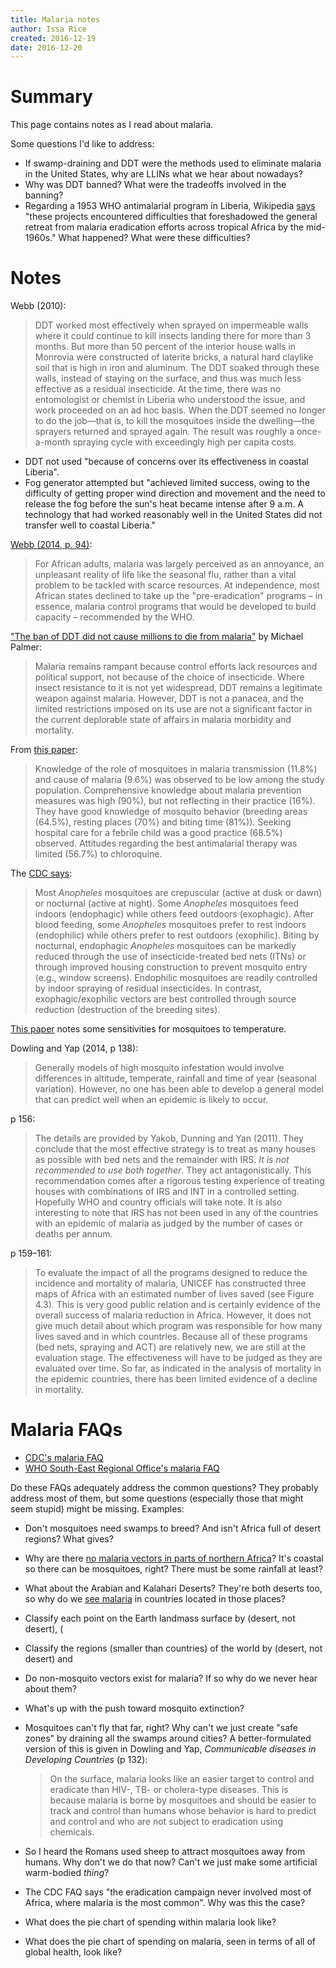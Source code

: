 ```yaml
---
title: Malaria notes
author: Issa Rice
created: 2016-12-19
date: 2016-12-20
---
```


# Summary

This page contains notes as I read about malaria.

Some questions I'd like to address:

* If swamp-draining and DDT were the methods used to eliminate malaria in the
  United States, why are LLINs what we hear about nowadays?
* Why was DDT banned?
  What were the tradeoffs involved in the banning?
* Regarding a 1953 WHO antimalarial program in Liberia, Wikipedia
  [says](https://en.wikipedia.org/wiki/History_of_malaria#DDT) "these
  projects encountered difficulties that foreshadowed the general retreat from
  malaria eradication efforts across tropical Africa by the mid-1960s."
  What happened?
  What were these difficulties?

# Notes

Webb (2010):

> DDT worked most effectively when sprayed on impermeable walls where it could
> continue to kill insects landing there for more than 3 months. But more than
> 50 percent of the interior house walls in Monrovia were constructed of
> laterite bricks, a natural hard claylike soil that is high in iron and
> aluminum. The DDT soaked through these walls, instead of staying on the
> surface, and thus was much less effective as a residual insecticide. At the
> time, there was no entomologist or chemist in Liberia who understood the
> issue, and work proceeded on an ad hoc basis. When the DDT seemed no longer
> to do the job—that is, to kill the mosquitoes inside the dwelling—the
> sprayers returned and sprayed again. The result was roughly a once-a-month
> spraying cycle with exceedingly high per capita costs.

* DDT not used "because of concerns over its effectiveness in coastal Liberia".
* Fog generator attempted but "achieved limited success, owing to the
  difficulty of getting proper wind direction and movement and the need to
  release the fog before the sun's heat became intense after 9 a.m.
  A technology that had worked reasonably well in the United States did not
  transfer well to coastal Liberia."

[Webb (2014, p. 94)](https://books.google.com/books?id=eV72AgAAQBAJ&lpg=PA84&ots=DN3m_nMzEg&dq=DLD%20malaria&pg=PA94#v=onepage&q=DLD%20malaria&f=false):

> For African adults, malaria was largely perceived as an annoyance, an
> unpleasant reality of life like the seasonal flu, rather than a vital problem
> to be tackled with scarce resources.
> At independence, most African states declined to take up the
> "pre-eradication" programs – in essence, malaria control programs that would
> be developed to build capacity – recommended by the WHO.

["The ban of DDT did not cause millions to die from malaria"](http://www.science.uwaterloo.ca/~mpalmer/stuff/DDT-myth.pdf)
by Michael Palmer:

> Malaria remains rampant because control efforts lack resources and political
> support, not because of the choice of insecticide. Where insect resistance to
> it is not yet widespread, DDT remains a legitimate weapon against malaria.
> However, DDT is not a panacea, and the limited restrictions imposed on its
> use are not a significant factor in the current deplorable state of affairs
> in malaria morbidity and mortality.

From [this paper](https://www.ncbi.nlm.nih.gov/pmc/articles/PMC4005199/):

> Knowledge of the role of mosquitoes in malaria transmission (11.8%) and cause
> of malaria (9.6%) was observed to be low among the study population.
> Comprehensive knowledge about malaria prevention measures was high (90%), but
> not reflecting in their practice (16%). They have good knowledge of mosquito
> behavior (breeding areas (64.5%), resting places (70%) and biting time
> (81%)). Seeking hospital care for a febrile child was a good practice (68.5%)
> observed. Attitudes regarding the best antimalarial therapy was limited
> (56.7%) to chloroquine.

The [CDC says](https://www.cdc.gov/malaria/about/biology/mosquitoes/):

> Most *Anopheles* mosquitoes are crepuscular (active at dusk or dawn) or
> nocturnal (active at night). Some *Anopheles* mosquitoes feed indoors
> (endophagic) while others feed outdoors (exophagic). After blood feeding,
> some *Anopheles* mosquitoes prefer to rest indoors (endophilic) while
> others prefer to rest outdoors (exophilic). Biting by nocturnal,
> endophagic *Anopheles* mosquitoes can be markedly reduced through the use
> of insecticide-treated bed nets (ITNs) or through improved housing
> construction to prevent mosquito entry (e.g., window screens). Endophilic
> mosquitoes are readily controlled by indoor spraying of residual
> insecticides. In contrast, exophagic/exophilic vectors are best
> controlled through source reduction (destruction of the breeding sites).

[This paper](https://malariajournal.biomedcentral.com/articles/10.1186/1475-2875-10-183)
notes some sensitivities for mosquitoes to temperature.

Dowling and Yap (2014, p 138):

> Generally models of high mosquito infestation would involve differences in
> altitude, temperate, rainfall and time of year (seasonal variation). However,
> no one has been able to develop a general model that can predict well when an
> epidemic is likely to occur.

p 156:

> The details are provided by Yakob, Dunning and Yan (2011). They conclude that
> the most effective strategy is to treat as many houses as possible with bed
> nets and the remainder with IRS. *It is not recommended to use both
> together*. They act antagonistically. This recommendation comes after a
> rigorous testing experience of treating houses with combinations of IRS and
> INT in a controlled setting. Hopefully WHO and country officials will take
> note. It is also interesting to note that IRS has not been used in any of the
> countries with an epidemic of malaria as judged by the number of cases or
> deaths per annum.

p 159–161:

> To evaluate the impact of all the programs designed to reduce the incidence
> and mortality of malaria, UNICEF has constructed three maps of Africa with an
> estimated number of lives saved (see Figure 4.3). This is very good public
> relation and is certainly evidence of the overall success of malaria
> reduction in Africa. However, it does not give much detail about which
> program was responsible for how many lives saved and in which countries.
> Because all of these programs (bed nets, spraying and ACT) are relatively
> new, we are still at the evaluation stage. The effectiveness will have to be
> judged as they are evaluated over time. So far, as indicated in the analysis
> of mortality in the epidemic countries, there has been limited evidence of a
> decline in mortality.

# Malaria FAQs

* [CDC's malaria FAQ](https://www.cdc.gov/Malaria/about/faqs.html)
* [WHO South-East Regional Office's malaria
  FAQ](http://www.searo.who.int/entity/malaria/SEAR_FAQ_Malaria.pdf)

Do these FAQs adequately address the common questions?
They probably address most of them, but some questions (especially those that
might seem stupid) might be missing.
Examples:

* Don't mosquitoes need swamps to breed?
  And isn't Africa full of desert regions?
  What gives?
* Why are there [no malaria vectors in parts of northern
  Africa](https://www.cdc.gov/malaria/about/biology/mosquitoes/map.html)?
  It's coastal so there can be mosquitoes, right?
  There must be some rainfall at least?
* What about the Arabian and Kalahari Deserts?
  They're both deserts too, so why do we [see
  malaria](http://www.rollbackmalaria.org/files/images/about/WMR2014_Figure1-1.png)
  in countries located in those places?
* Classify each point on the Earth landmass surface by (desert, not desert), (
* Classify the regions (smaller than countries) of the world by (desert, not desert) and 

* Do non-mosquito vectors exist for malaria?
  If so why do we never hear about them?
* What's up with the push toward mosquito extinction?

*   Mosquitoes can't fly that far, right?
    Why can't we just create "safe zones" by draining all the swamps around
    cities?
    A better-formulated version of this is given in Dowling and Yap,
    *Communicable diseases in Developing Countries* (p 132):

    > On the surface, malaria looks like an easier target to control and eradicate
    > than HIV-, TB- or cholera-type diseases. This is because malaria is borne by
    > mosquitoes and should be easier to track and control than humans whose
    > behavior is hard to predict and control and who are not subject to
    > eradication using chemicals.

* So I heard the Romans used sheep to attract mosquitoes away from humans.
  Why don't we do that now?
  Can't we just make some artificial warm-bodied *thing*?
* The CDC FAQ says "the eradication campaign never involved most of Africa,
  where malaria is the most common".
  Why was this the case?
* What does the pie chart of spending within malaria look like?
* What does the pie chart of spending on malaria, seen in terms of all of
  global health, look like?
